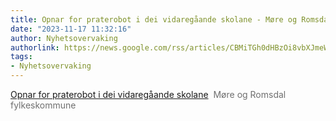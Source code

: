 ```yaml
---
title: Opnar for praterobot i dei vidaregåande skolane - Møre og Romsdal fylkeskommune
date: "2023-11-17 11:32:16"
author: Nyhetsovervaking
authorlink: https://news.google.com/rss/articles/CBMiTGh0dHBzOi8vbXJmeWxrZS5uby9ueWhlaXRlci9vcG5hci1mb3ItcHJhdGVyb2JvdC1pLWRlaS12aWRhcmVnYWFhbmRlLXNrb2xhbmXSAQA?oc=5
tags:
- Nyhetsovervaking
---
```

<a href="https://news.google.com/rss/articles/CBMiTGh0dHBzOi8vbXJmeWxrZS5uby9ueWhlaXRlci9vcG5hci1mb3ItcHJhdGVyb2JvdC1pLWRlaS12aWRhcmVnYWFhbmRlLXNrb2xhbmXSAQA?oc=5" target="_blank">Opnar for praterobot i dei vidaregåande skolane</a>&nbsp;&nbsp;<font color="#6f6f6f">Møre og Romsdal fylkeskommune</font>